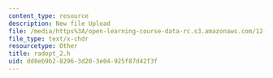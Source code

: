 ```yaml
---
content_type: resource
description: New file Upload
file: /media/https%3A/open-learning-course-data-rc.s3.amazonaws.com/12-811-tropical-meteorology-spring-2011/dd8eb9b282963d203e04925f87d42f3f_radopt_2.h
file_type: text/x-chdr
resourcetype: Other
title: radopt_2.h
uid: dd8eb9b2-8296-3d20-3e04-925f87d42f3f
---
```

